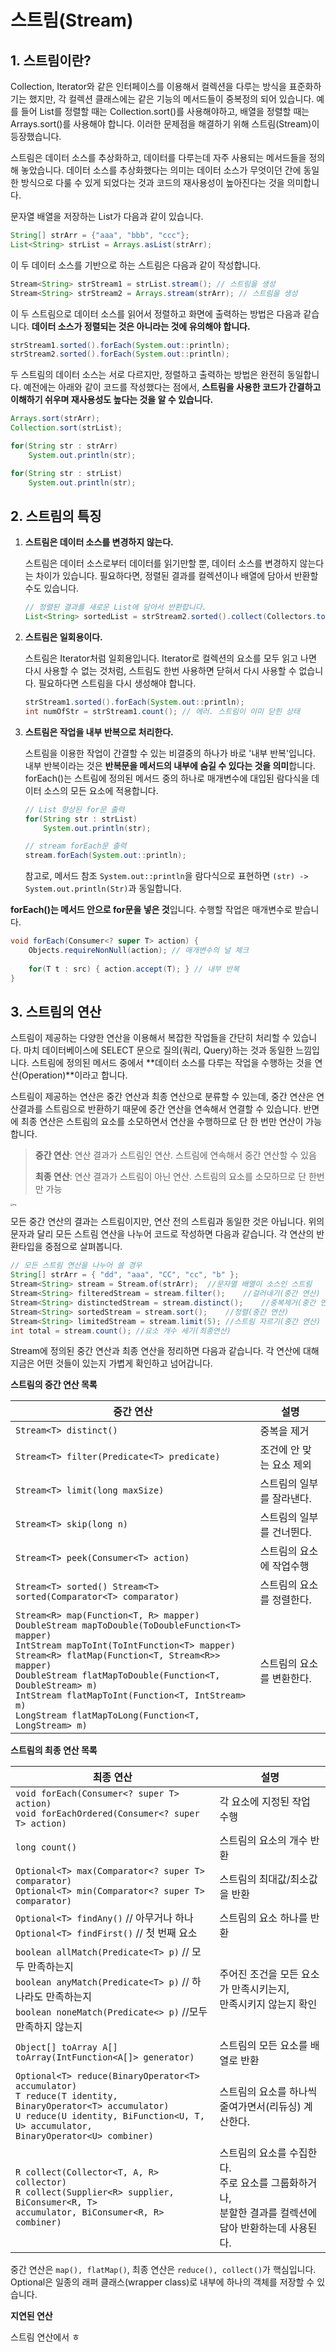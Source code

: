 # 스트림(Stream)



## 1. 스트림이란?

Collection, Iterator와 같은 인터페이스를 이용해서 컬렉션을 다루는 방식을 표준화하기는 했지만, 각 컬렉션 클래스에는 같은 기능의 메서드들이 중복정의 되어 있습니다. 예를 들어 List를 정렬할 때는 Collection.sort()를 사용해야하고, 배열을 정렬할 때는 Arrays.sort()를 사용해야 합니다. 이러한 문제점을 해결하기 위해 스트림(Stream)이 등장했습니다.

스트림은 데이터 소스를 추상화하고, 데이터를 다루는데 자주 사용되는 메서드들을 정의해 놓았습니다. 데이터 소스를 추상화했다는 의미는 데이터 소스가 무엇이던 간에 동일한 방식으로 다룰 수 있게 되었다는 것과 코드의 재사용성이 높아진다는 것을 의미합니다. 

문자열 배열을 저장하는 List가 다음과 같이 있습니다.

```java
String[] strArr = {"aaa", "bbb", "ccc"};
List<String> strList = Arrays.asList(strArr);
```



이 두 데이터 소스를 기반으로 하는 스트림은 다음과 같이 작성합니다.

```java
Stream<String> strStream1 = strList.stream(); // 스트림을 생성
Stream<String> strStream2 = Arrays.stream(strArr); // 스트림을 생성
```



이 두 스트림으로 데이터 소스를 읽어서 정렬하고 화면에 출력하는 방법은 다음과 같습니다. 
**데이터 소스가 정렬되는 것은 아니라는 것에 유의해야 합니다.**

```java
strStream1.sorted().forEach(System.out::println);
strStream2.sorted().forEach(System.out::println);
```



두 스트림의 데이터 소스는 서로 다르지만, 정렬하고 출력하는 방법은 완전히 동일합니다. 예전에는 아래와 같이 코드를 작성했다는 점에서, **스트림을 사용한 코드가 간결하고 이해하기 쉬우며 재사용성도 높다는 것을 알 수 있습니다.**

```java
Arrays.sort(strArr);
Collection.sort(strList);

for(String str : strArr)
    System.out.println(str);

for(String str : strList)
    System.out.println(str);
```



## 2. 스트림의 특징

1. **스트림은 데이터 소스를 변경하지 않는다.**

   스트림은 데이터 소스로부터 데이터를 읽기만할 뿐, 데이터 소스를 변경하지 않는다는 차이가 있습니다. 
   필요하다면, 정렬된 결과를 컬렉션이나 배열에 담아서 반환할 수도 있습니다.

   ```java
   // 정렬된 결과를 새로운 List에 담아서 반환합니다.
   List<String> sortedList = strStream2.sorted().collect(Collectors.toList());
   ```



2. **스트림은 일회용이다.**

   스트림은 Iterator처럼 일회용입니다. Iterator로 컬렉션의 요소를 모두 읽고 나면 다시 사용할 수 없는 것처럼, 스트림도 한번 사용하면 닫혀서 다시 사용할 수 없습니다. 필요하다면 스트림을 다시 생성해야 합니다.

   ```java
   strStream1.sorted().forEach(System.out::println);
   int numOfStr = strStream1.count(); // 에러. 스트림이 이미 닫힌 상태
   ```



3. **스트림은 작업을 내부 반복으로 처리한다.**

   스트림을 이용한 작업이 간결할 수 있는 비결중의 하나가 바로 '내부 반복'입니다. 내부 반복이라는 것은 **반복문을 메서드의 내부에 숨길 수 있다는 것을 의미**합니다. forEach()는 스트림에 정의된 메서드 중의 하나로 매개변수에 대입된 람다식을 데이터 소스의 모든 요소에 적용합니다.

   ```java
   // List 향상된 for문 출력
   for(String str : strList)
       System.out.println(str);
   
   // stream forEach문 출력
   stream.forEach(System.out::println);
   ```

   참고로, 메서드 참조 `System.out::println`을 람다식으로 표현하면 `(str) -> System.out.println(Str)`과 동일합니다.

**forEach()는 메서드 안으로 for문을 넣은 것**입니다. 수행할 작업은 매개변수로 받습니다.

```java
void forEach(Consumer<? super T> action) {
    Objects.requireNonNull(action); // 매개변수의 널 체크
    
    for(T t : src) { action.accept(T); } // 내부 반복
}
```



## 3. 스트림의 연산

스트림이 제공하는 다양한 연산을 이용해서 복잡한 작업들을 간단히 처리할 수 있습니다. 마치 데이터베이스에 SELECT 문으로 질의(쿼리, Query)하는 것과 동일한 느낌입니다. 스트림에 정의된 메서드 중에서 **데이터 소스를 다루는 작업을 수행하는 것을 연산(Operation)**이라고 합니다.

스트림이 제공하는 연산은 중간 연산과 최종 연산으로 분류할 수 있는데, 중간 연산은 연산결과를 스트림으로 반환하기 때문에 중간 연산을 연속해서 연결할 수 있습니다. 반면에 최종 연산은 스트림의 요소를 소모하면서 연산을 수행하므로 단 한 번만 연산이 가능합니다.

> **중간 연산**: 연산 결과가 스트림인 연산. 스트림에 연속해서 중간 연산할 수 있음
>
> **최종 연산**: 연산 결과가 스트림이 아닌 연산. 스트림의 요소를 소모하므로 단 한번만 가능

<img src="https://blog.kakaocdn.net/dn/c7SkXC/btrsiF9bOTp/Kw9XS9ArLxfg38vQWPcmc1/img.png" alt="img" style="zoom:23%;" />



모든 중간 연산의 결과는 스트림이지만, 연산 전의 스트림과 동일한 것은 아닙니다. 
위의 문자과 달리 모든 스트림 연산을 나누어 코드로 작성하면 다음과 같습니다. 각 연산의 반환타입을 중점으로 살펴봅니다.

```java
// 모든 스트림 연산을 나누어 쓸 경우
String[] strArr = { "dd", "aaa", "CC", "cc", "b" };
Stream<String> stream = Stream.of(strArr);	//문자열 배열이 소스인 스트림
Stream<String> filteredStream = stream.filter();	//걸러내기(중간 연산)
Stream<String> distinctedStream = stream.distinct();	//중복제거(중간 연산)
Stream<String> sortedStream = stream.sort();	//정렬(중간 연산)
Stream<String> limitedStream = stream.limit(5);	//스트림 자르기(중간 연산)
int total = stream.count();	//요소 개수 세기(최종연산)
```



Stream에 정의된 중간 연산과 최종 연산을 정리하면 다음과 같습니다. 
각 연산에 대해 지금은 어떤 것들이 있는지 가볍게 확인하고 넘어갑니다.

**스트림의 중간 연산 목록**

| 중간 연산                                                    | 설명                      |
| ------------------------------------------------------------ | ------------------------- |
| `Stream<T> distinct()`                                       | 중복을 제거               |
| `Stream<T> filter(Predicate<T> predicate)`                   | 조건에 안 맞는 요소 제외  |
| `Stream<T> limit(long maxSize)`                              | 스트림의 일부를 잘라낸다. |
| `Stream<T> skip(long n)`                                     | 스트림의 일부를 건너뛴다. |
| `Stream<T> peek(Consumer<T> action)`                         | 스트림의 요소에 작업수행  |
| `Stream<T> sorted() Stream<T> sorted(Comparator<T> comparator)` | 스트림의 요소를 정렬한다. |
| `Stream<R> map(Function<T, R> mapper)` <br />`DoubleStream mapToDouble(ToDoubleFunction<T> mapper)` <br />`IntStream mapToInt(ToIntFunction<T> mapper)`  <br />`Stream<R> flatMap(Function<T, Stream<R>> mapper)`<br />`DoubleStream flatMapToDouble(Function<T, DoubleStream> m)`<br />`IntStream flatMapToInt(Function<T, IntStream> m)` <br />`LongStream flatMapToLong(Function<T, LongStream> m)` | 스트림의 요소를 변환한다. |

 

**스트림의 최종 연산 목록**

| 최종 연산                                                    | 설명                                                         |
| ------------------------------------------------------------ | ------------------------------------------------------------ |
| `void forEach(Consumer<? super T> action)`<br /> `void forEachOrdered(Consumer<? super T> action)` | 각 요소에 지정된 작업 수행                                   |
| `long count()`                                               | 스트림의 요소의 개수 반환                                    |
| `Optional<T> max(Comparator<? super T> comparator)`<br /> `Optional<T> min(Comparator<? super T> comparator)` | 스트림의 최대값/최소값을 반환                                |
| `Optional<T> findAny()` // 아무거나 하나<br />`Optional<T> findFirst()` // 첫 번째 요소 | 스트림의 요소 하나를 반환                                    |
| `boolean allMatch(Predicate<T> p)` // 모두 만족하는지<br />`boolean anyMatch(Predicate<T> p)` // 하나라도 만족하는지<br /> `boolean noneMatch(Predicate<> p)` //모두 만족하지 않는지 | 주어진 조건을 모든 요소가 만족시키는지, <br />만족시키지 않는지 확인 |
| `Object[] toArray A[] toArray(IntFunction<A[]> generator)`   | 스트림의 모든 요소를 배열로 반환                             |
| `Optional<T> reduce(BinaryOperator<T> accumulator)`<br />`T reduce(T identity, BinaryOperator<T> accumulator)`<br />`U reduce(U identity, BiFunction<U, T, U> accumulator,`<br />`BinaryOperator<U> combiner)` | 스트림의 요소를 하나씩 줄여가면서(리듀싱) 계산한다.          |
| `R collect(Collector<T, A, R> collector)`<br />`R collect(Supplier<R> supplier, BiConsumer<R, T>`<br /> `accumulator, BiConsumer<R, R> combiner)` | 스트림의 요소를 수집한다. <br />주로 요소를 그룹화하거나,<br />분할한 결과를 컬렉션에 담아 반환하는데 사용된다. |

중간 연산은 `map(), flatMap()`, 최종 연산은 `reduce(), collect()`가 핵심입니다. Optional은 일종의 래퍼 클래스(wrapper class)로 내부에 하나의 객체를 저장할 수 있습니다.



**지연된 연산**

스트림 연산에서 ㅎ

















